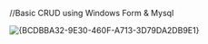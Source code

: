 //Basic CRUD using Windows Form & Mysql

![{BCDBBA32-9E30-460F-A713-3D79DA2DB9E1}](https://github.com/user-attachments/assets/f29bf3b2-1223-4847-86e5-76892b332b2d)
